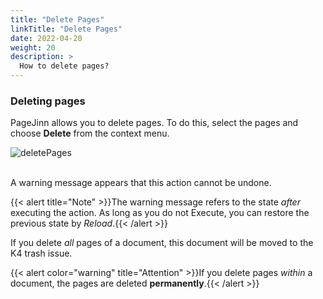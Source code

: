 ```yaml
---
title: "Delete Pages"
linkTitle: "Delete Pages"
date: 2022-04-20
weight: 20
description: >
  How to delete pages?
---
```


### Deleting pages

PageJinn allows you to delete pages. To do this, select the pages and choose **Delete** from the context menu.


 ![deletePages](/images/deletePages_e.png)

<br>
 A warning message appears that this action cannot be undone.

 {{< alert title="Note" >}}The warning message refers to the state *after* executing the action. As long as you do not Execute, you can restore the previous state by *Reload*.{{< /alert >}}


If you delete *all* pages of a document, this document will be moved to the K4 trash issue.

{{< alert color="warning" title="Attention" >}}If you delete pages *within* a document, the pages are deleted **permanently**.{{< /alert >}}

 